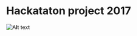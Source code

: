 # Hackataton project 2017

![Alt text](https://user-images.githubusercontent.com/25781788/48574821-2cfd9480-e8de-11e8-9c29-4adab953503d.png)
